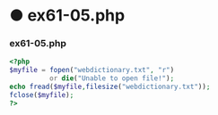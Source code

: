 # ● ex61-05.php
### ex61-05.php
```php
<?php
$myfile = fopen("webdictionary.txt", "r") 
          or die("Unable to open file!");
echo fread($myfile,filesize("webdictionary.txt"));
fclose($myfile);
?>
```
